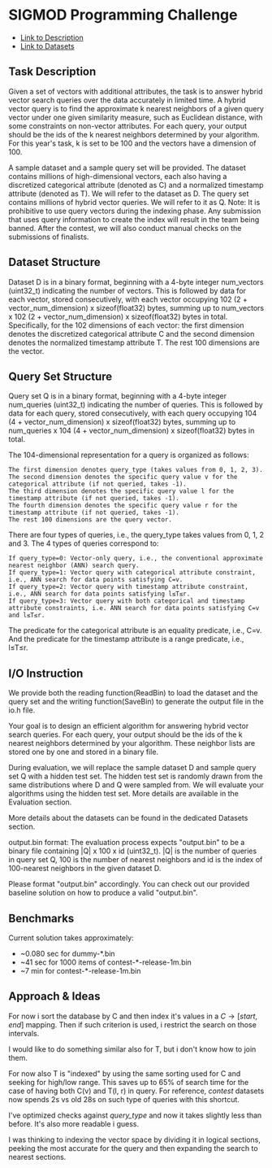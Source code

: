 # SIGMOD Programming Challenge

- [Link to Description](http://sigmodcontest2024.eastus.cloudapp.azure.com/task.shtml?content=description)
- [Link to Datasets](http://sigmodcontest2024.eastus.cloudapp.azure.com/task.shtml?content=datasets)

## Task Description

Given a set of vectors with additional attributes, the task is to answer hybrid vector search queries over the data accurately in limited time. A hybrid vector query is to find the approximate k nearest neighbors of a given query vector under one given similarity measure, such as Euclidean distance, with some constraints on non-vector attributes. For each query, your output should be the ids of the k nearest neighbors determined by your algorithm. For this year's task, k is set to be 100 and the vectors have a dimension of 100.

A sample dataset and a sample query set will be provided. The dataset contains millions of high-dimensional vectors, each also having a discretized categorical attribute (denoted as C) and a normalized timestamp attribute (denoted as T). We will refer to the dataset as D. The query set contains millions of hybrid vector queries. We will refer to it as Q.
Note: It is prohibitive to use query vectors during the indexing phase. Any submission that uses query information to create the index will result in the team being banned. After the contest, we will also conduct manual checks on the submissions of finalists.

## Dataset Structure

Dataset D is in a binary format, beginning with a 4-byte integer num_vectors (uint32_t) indicating the number of vectors. This is followed by data for each vector, stored consecutively, with each vector occupying 102 (2 + vector_num_dimension) x sizeof(float32) bytes, summing up to num_vectors x 102 (2 + vector_num_dimension) x sizeof(float32) bytes in total. Specifically, for the 102 dimensions of each vector: the first dimension denotes the discretized categorical attribute C and the second dimension denotes the normalized timestamp attribute T. The rest 100 dimensions are the vector.

## Query Set Structure

Query set Q is in a binary format, beginning with a 4-byte integer num_queries (uint32_t) indicating the number of queries. This is followed by data for each query, stored consecutively, with each query occupying 104 (4 + vector_num_dimension) x sizeof(float32) bytes, summing up to num_queries x 104 (4 + vector_num_dimension) x sizeof(float32) bytes in total.

The 104-dimensional representation for a query is organized as follows:

    The first dimension denotes query_type (takes values from 0, 1, 2, 3).
    The second dimension denotes the specific query value v for the categorical attribute (if not queried, takes -1).
    The third dimension denotes the specific query value l for the timestamp attribute (if not queried, takes -1).
    The fourth dimension denotes the specific query value r for the timestamp attribute (if not queried, takes -1).
    The rest 100 dimensions are the query vector.

There are four types of queries, i.e., the query_type takes values from 0, 1, 2 and 3. The 4 types of queries correspond to:

    If query_type=0: Vector-only query, i.e., the conventional approximate nearest neighbor (ANN) search query.
    If query_type=1: Vector query with categorical attribute constraint, i.e., ANN search for data points satisfying C=v.
    If query_type=2: Vector query with timestamp attribute constraint, i.e., ANN search for data points satisfying l≤T≤r.
    If query_type=3: Vector query with both categorical and timestamp attribute constraints, i.e. ANN search for data points satisfying C=v and l≤T≤r.

The predicate for the categorical attribute is an equality predicate, i.e., C=v. And the predicate for the timestamp attribute is a range predicate, i.e., l≤T≤r.

## I/O Instruction

We provide both the reading function(ReadBin) to load the dataset and the query set and the writing function(SaveBin) to generate the output file in the io.h file.

Your goal is to design an efficient algorithm for answering hybrid vector search queries. For each query, your output should be the ids of the k nearest neighbors determined by your algorithm. These neighbor lists are stored one by one and stored in a binary file.

During evaluation, we will replace the sample dataset D and sample query set Q with a hidden test set. The hidden test set is randomly drawn from the same distributions where D and Q were sampled from. We will evaluate your algorithms using the hidden test set. More details are available in the Evaluation section.

More details about the datasets can be found in the dedicated Datasets section.

output.bin format: The evaluation process expects "output.bin" to be a binary file containing |Q| x 100 x id (uint32_t). |Q| is the number of queries in query set Q, 100 is the number of nearest neighbors and id is the index of 100-nearest neighbors in the given dataset D.

Please format "output.bin" accordingly. You can check out our provided baseline solution on how to produce a valid "output.bin".

## Benchmarks

Current solution takes approximately:

- ~0.080 sec for dummy-*.bin
- ~41 sec for 1000 items of contest-*-release-1m.bin
- ~7 min for contest-*-release-1m.bin

## Approach & Ideas

For now i sort the database by C and then index it's values in a $C \rightarrow [start, end]$ mapping. Then if such criterion is used, i restrict the search on those intervals.

I would like to do something similar also for T, but i don't know how to join them.

For now also T is "indexed" by using the same sorting used for C and seeking for high/low range. This saves up to 65% of search time for the case of having both C(v) and T(l, r) in query. For reference, *contest* datasets now spends 2s vs old 28s on such type of queries with this shortcut.

I've optimized checks against *query_type* and now it takes slightly less than before. It's also more readable i guess.

I was thinking to indexing the vector space by dividing it in logical sections, peeking the most accurate for the query and then expanding the search to nearest sections.
